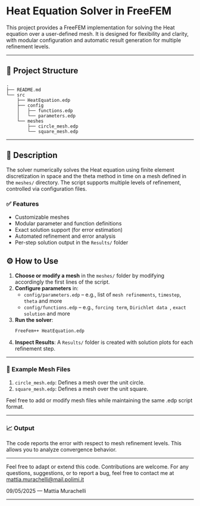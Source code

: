 # Heat Equation Solver in FreeFEM

This project provides a FreeFEM implementation for solving the Heat equation over a user-defined mesh. It is designed for flexibility and clarity, with modular configuration and automatic result generation for multiple refinement levels.

---

## 📁 Project Structure
```
.
├── README.md
└── src
    ├── HeatEquation.edp
    ├── config
    │   ├── functions.edp
    │   └── parameters.edp
    └── meshes
        ├── circle_mesh.edp
        └── square_mesh.edp
```
---

## 🧩 Description

The solver numerically solves the Heat equation using finite element discretization in space and the theta method in time on a mesh defined in the `meshes/` directory. The script supports multiple levels of refinement, controlled via configuration files.

### ✅ Features

- Customizable meshes
- Modular parameter and function definitions
- Exact solution support (for error estimation)
- Automated refinement and error analysis
- Per-step solution output in the `Results/` folder

## ⚙️ How to Use

1. **Choose or modify a mesh** in the `meshes/` folder by modifying accordingly the first lines of the script.
2. **Configure parameters** in:
   - `config/parameters.edp` – e.g., list of `mesh refinements`, `timestep`, `theta` and more
   - `config/functions.edp` – e.g., `forcing term`, `Dirichlet data `, `exact solution` and more
3. **Run the solver**:
   ```bash
   FreeFem++ HeatEquation.edp
    ```
4. **Inspect Results**:
A `Results/` folder is created with solution plots for each refinement step.

---
### 📂 Example Mesh Files
1. `circle_mesh.edp`: Defines a mesh over the unit circle.
2. `square_mesh.edp`: Defines a mesh over the unit square.

Feel free to add or modify mesh files while maintaining the same .edp script format.

---

### 📈 Output
The code reports the error with respect to mesh refinement levels. This allows you to analyze convergence behavior.

---

Feel free to adapt or extend this code. Contributions are welcome.
For any questions, suggestions, or to report a bug, feel free to contact me at mattia.murachelli@mail.polimi.it

09/05/2025 — Mattia Murachelli

---